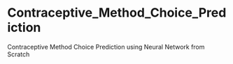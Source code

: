 # Contraceptive_Method_Choice_Prediction
Contraceptive Method Choice Prediction using Neural Network from Scratch
